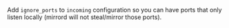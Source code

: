 Add `ignore_ports` to `incoming` configuration so you can have ports that only listen
locally (mirrord will not steal/mirror those ports).